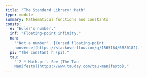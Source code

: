 ```yaml
---
title: "The Standard Library: Math"
type: module
summary: Mathematical functions and constants
consts:
  e: "Euler's number."
  inf: "Floating-point infinity."
  nan:
    '"Not a number". [Cursed floating-point
    nonsense](https://stackoverflow.com/q/1565164/6680182).'
  pi: "The constant π (pi)."
  tau:
    "`2 * Math.pi`. See [The Tau
    Manifesto](https://www.tauday.com/tau-manifesto)."
---
```

